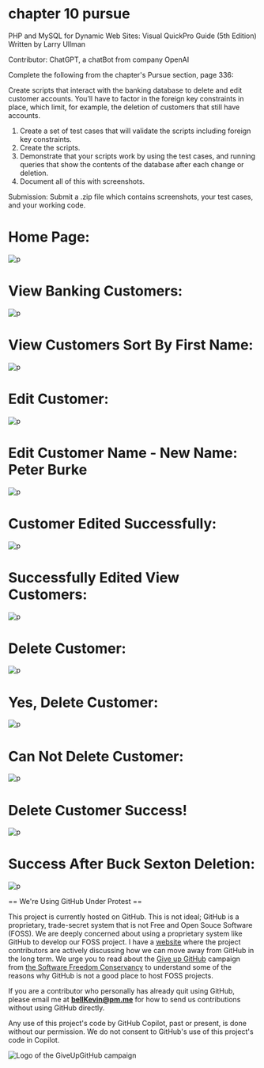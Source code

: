 # chapter 10 pursue

PHP and MySQL for Dynamic Web Sites: Visual QuickPro Guide (5th Edition) Written by Larry Ullman

Contributor: ChatGPT, a chatBot from company OpenAI

Complete the following from the chapter's Pursue section, page 336:

Create scripts that interact with the banking database to delete and edit customer accounts. You’ll have to factor in the foreign key constraints in place, which limit, for example, the deletion of customers that still have accounts. 

1. Create a set of test cases that will validate the scripts including foreign key constraints.
2. Create the scripts.
3. Demonstrate that your scripts work by using the test cases, and running queries that show the contents of the database after each change or deletion.
4. Document all of this with screenshots.

Submission: Submit a .zip file which contains screenshots, your test cases, and your working code.

# Home Page:

![p](https://github.com/bell-kevin/chap10pursuePHP/blob/main/chap10pursue/screenshots/new1HomePage.PNG)

# View Banking Customers:

![p](https://github.com/bell-kevin/chap10pursuePHP/blob/main/chap10pursue/screenshots/new2ViewUsers.PNG)

# View Customers Sort By First Name:

![p](https://github.com/bell-kevin/chap10pursuePHP/blob/main/chap10pursue/screenshots/new3ViewUsersSortByFirstName.PNG)

# Edit Customer:

![p](https://github.com/bell-kevin/chap10pursuePHP/blob/main/chap10pursue/screenshots/new4EditUser.PNG)

# Edit Customer Name - New Name: Peter Burke

![p](https://github.com/bell-kevin/chap10pursuePHP/blob/main/chap10pursue/screenshots/new5editUserPeterBurke.PNG)

# Customer Edited Successfully:

![p](https://github.com/bell-kevin/chap10pursuePHP/blob/main/chap10pursue/screenshots/new6customerEdited.PNG)

# Successfully Edited View Customers:

![p](https://github.com/bell-kevin/chap10pursuePHP/blob/main/chap10pursue/screenshots/new7editedViewUsers.PNG)

# Delete Customer:

![p](https://github.com/bell-kevin/chap10pursuePHP/blob/main/chap10pursue/screenshots/new8deleteCustomer.PNG)

# Yes, Delete Customer:

![p](https://github.com/bell-kevin/chap10pursuePHP/blob/main/chap10pursue/screenshots/new9deleteCustomerYes.PNG)

# Can Not Delete Customer:

![p](https://github.com/bell-kevin/chap10pursuePHP/blob/main/chap10pursue/screenshots/new10deleteCustomerCanNotDelete.PNG)

# Delete Customer Success!

![p](https://github.com/bell-kevin/chap10pursuePHP/blob/main/chap10pursue/screenshots/new11deleteCustomerSuccess.PNG)

# Success After Buck Sexton Deletion:

![p](https://github.com/bell-kevin/chap10pursuePHP/blob/main/chap10pursue/screenshots/new12successAfterBuckSextonDeletion.PNG)

== We're Using GitHub Under Protest ==

This project is currently hosted on GitHub.  This is not ideal; GitHub is a
proprietary, trade-secret system that is not Free and Open Souce Software
(FOSS).  We are deeply concerned about using a proprietary system like GitHub
to develop our FOSS project. I have a [website](https://bellKevin.me) where the
project contributors are actively discussing how we can move away from GitHub
in the long term.  We urge you to read about the [Give up GitHub](https://GiveUpGitHub.org) campaign 
from [the Software Freedom Conservancy](https://sfconservancy.org) to understand some of the reasons why GitHub is not 
a good place to host FOSS projects.

If you are a contributor who personally has already quit using GitHub, please
email me at **bellKevin@pm.me** for how to send us contributions without
using GitHub directly.

Any use of this project's code by GitHub Copilot, past or present, is done
without our permission.  We do not consent to GitHub's use of this project's
code in Copilot.

![Logo of the GiveUpGitHub campaign](https://sfconservancy.org/img/GiveUpGitHub.png)
